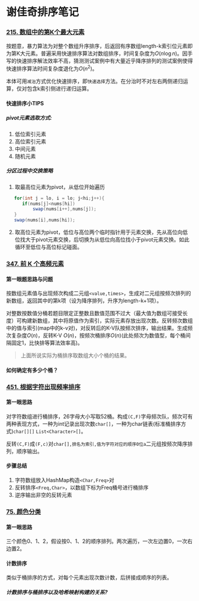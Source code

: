 # 谢佳奇排序笔记

### [215. 数组中的第K个最大元素](https://leetcode-cn.com/problems/kth-largest-element-in-an-array/)

按题意，暴力算法为对整个数组升序排序，后返回有序数组length-k索引位元素即为第K大元素。普遍采用快速排序算法对数组排序，时间复杂度为$O(n\log n)$。因手写的快速排序解法效率不高，猜测测试案例中有大量近乎降序排列的测试案例使得快速排序算法时间复杂度退化为$O(n^2)$。

本体可用`减治`方式优化快速排序，即`快速选择`方法。在分治时不对左右两侧递归运算，仅对包含k索引侧进行递归运算。



#### 快速排序小TIPS

##### pivot元素选取方式:

1. 低位索引元素
2. 高位索引元素
3. 中间元素
4. 随机元素

##### 分区过程中交换策略

1. 取最高位元素为pivot，从低位开始遍历
 ```java
	for(int j = lo, i = lo; j<hi;j++){
       if(nums[j]<nums[hi]) 
           swap(nums[i++],nums[j]);
	}
	swap(nums[i],nums[hi]);
 ```

2. 取高位元素为pivot，低位与高位两个临时指针用于元素交换，先从高位向低位找大于pivot元素交换，后切换为从低位向高位找小于pivot元素交换。如此循环至低位与高位标记碰面。



### [347. 前 K 个高频元素](https://leetcode-cn.com/problems/top-k-frequent-elements/)

#### 第一眼题思路与问题

按数组元素值与出现频次构成二元组`<value,times>`，生成对二元组按频次排列的新数组，返回其中的第k项（设为降序排列，升序为length-k+1项）。

对整数按数值分桶若题目限定正整数且数值范围不过大（最大值为数组可接受长度）可构建新数组，其中将原值作为索引，实际元素存放出现次数。反转频次数组中的值与索引(map中的k-v对)，对反转后的K-V队按频次排序，输出结果。生成频次复杂度$O(n)$，反转K-V $O(n)$，按频次桶排序$O(n)$(此处频次为数值型，每个桶间隔固定1，比快排等算法效率高)。

> 上面所说实际为桶排序取数组大小个桶的结果。

#### 如何确定有多少个桶？



### [451. 根据字符出现频率排序](https://leetcode-cn.com/problems/sort-characters-by-frequency/)

#### 第一眼思路

对字符数组进行桶排序，26字母大小写取52桶。构成`(C,F)`字母频次队，频次可有两种表现方式，一种为int记录出现次数`char[]`，一种为char链表(标准桶排序方式)`char[][]` `List<Character>[]`。

反转`(C,F)`成`(F,c)`对`char[],排名为索引,值为字符对应的顺序0位a`二元组按频次降序排列，顺序输出。

#### 步骤总结

1. 字符数组放入HashMap构造`<Char,Freq>`对
2. 反转排序`<Freq,Char>`，以数组下标为Freq桶号进行桶排序
3. 逆序输出非空的反转元素 



### [75. 颜色分类](https://leetcode-cn.com/problems/sort-colors/)

#### 第一眼思路

三个颜色0、1、2，假设按0、1、2的顺序排列。两次遍历，一次左边置0，一次右边置2。

#### 计数排序

类似于桶排序的方式，对每个元素出现次数计数，后拼接成顺序的列表。

##### 计数排序与桶排序以及哈希映射构建的关系?